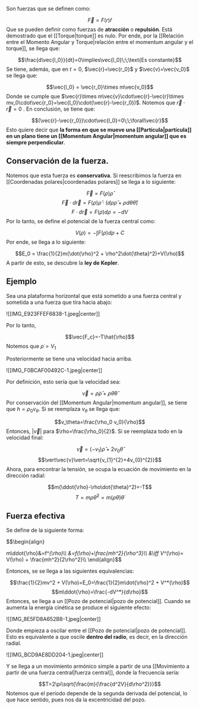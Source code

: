 
Son fuerzas que se definen como: 

$$\vec{F}= F(r)\hat{r}$$ 
Que se pueden definir como fuerzas de **atracción** o **repulsión**. Está demostrado que el [[Torque|torque]] es nulo. Por ende, por la [[Relación entre el Momento Angular y Torque|relación entre el momentum angular y el torque]], se llega que: 

$$\frac{d\vec{l_0}}{dt}=0\implies\vec{l_0}\;\;\text{Es constante}$$ 
Se tiene, además, que en $t=0$, $\vec{r}=\vec{r_0}$ y $\vec{v}=\vec{v_0}$ se llega que: 

$$\vec{l_0} = \vec{r_0}\times m\vec{v_0}$$ 
Donde se cumple que $\vec{r}\times m\vec{v}\cdot\vec{r}-\vec{r}\times mv_0\cdot\vec{r_0}=\vec{l_0}\cdot(\vec{r}-\vec{r_0})$. Notemos que $\vec{r}\cdot\vec{r}=0$ . En conclusión, se tiene que: 

$$(\vec{r}-\vec{r_0})\cdot\vec{l_0}=0\;\;\forall\vec{r}$$ 
Esto quiere decir que **la forma en que se mueve una [[Partícula|partícula]]  en un plano tiene un [[Momentum Angular|momentum angular]] que es siempre perpendicular**. 


## Conservación de la fuerza. 

Notemos que esta fuerza es **conservativa**. Si reescribimos la fuerza en [[Coordenadas polares|coordenadas polares]] se llega a lo siguiente: 

$$\vec{F}=F(\rho)\hat{\rho}$$ $$\vec{F}\cdot d\vec{r}=F(\rho)\hat{\rho}\cdot(d\rho\hat{\rho}+\rho d\theta\hat{\theta})$$ $$F\cdot d\vec{r}=F(\rho)d\rho = -dV$$ 
Por lo tanto, se define el potencial de la fuerza central como: 

$$V(\rho)=-\int F(\rho)d\rho + C$$ 
Por ende, se llega a lo siguiente: 

$$E_0 = \frac{1}{2}m(\dot{\rho}^2 + \rho^2\dot{\theta}^2)+V(\rho)$$ 
A partir de esto, se descubre la **ley de Kepler**. 


## Ejemplo 

Sea una plataforma horizontal  que está sometido a una fuerza central y sometida a una fuerza que tira hacia abajo: 

![[IMG_E923FFEF6838-1.jpeg|center]]

Por lo tanto, 

$$\vec{F_c}=-T\hat{\rho}$$ 
Notemos que $\dot{\rho}=V_1$

Posteriormente se tiene una velocidad hacia arriba. 

![[IMG_F0BCAF00492C-1.jpeg|center]]

Por definición, esto sería que la velocidad sea: 

$$\vec{v}=\dot{\rho}\hat{\rho}+\rho\dot{\theta}\hat{\theta}$$ 
Por conservación del [[Momentum Angular|momentum angular]], se tiene que $h=\rho_0 v_\theta$. Si se reemplaza $v_\theta$ se llega que: 

$$v_\theta=\frac{\rho_0 v_0}{\rho}$$ 
Entonces, $\vert\vec{v}\vert$ para $\rho=\frac{\rho_0}{2}$. Si se reemplaza todo en la velocidad final: 

$$\vec{v}=(-v_1)\hat{\rho}+2v_0\hat{\theta}$$ 
$$\vert\vec{v}\vert=\sqrt{v_{1}^{2}+4v_{0}^{2}}$$ 
Ahora, para encontrar la tensión, se ocupa la ecuación de movimiento en la dirección radial: 

$$m(\ddot{\rho}-\rho\dot{\theta}^2)=-T$$ $$T=m\rho\dot{\theta}^2 = m(\rho\dot{\theta})\dot{\theta}$$ 
## Fuerza efectiva 

Se define de la siguiente forma: 

$$\begin{align}

m\ddot{\rho}&=f^*(\rho)\\\\
&=f(\rho)+\frac{mh^2}{\rho^3}\\\\
&\iff V^*(\rho)= V(\rho) + \frac{mh^2}{2\rho^2}\\\\
\end{align}$$

Entonces, se se llega a las siguientes equivalencias: 

$$\frac{1}{2}mv^2 + V(\rho)=E_0=\frac{1}{2}m\dot{\rho}^2 + V^*(\rho)$$ $$m\ddot{\rho}=\frac{-dV^*}{d\rho}$$ 
Entonces, se llega a un [[Pozo de potencial|pozo de potencial]].  Cuando se aumenta la energía cinética se produce el siguiente efecto: 

![[IMG_8E5FD8A652B8-1.jpeg|center]]

Donde empieza a oscilar entre el [[Pozo de potencial|pozo de potencial]]. Esto es equivalente a que oscile **dentro del radio**, es decir, en la dirección radial. 

![[IMG_BCD9AE8DD204-1.jpeg|center]]

Y se llega a un movimiento armónico simple a partir de una [[Movimiento a partir de una fuerza central|fuerza central]], donde la frecuencía sería: 

$$T=2\pi\sqrt{\frac{m}{\frac{d^2V}{d\rho^2}}}$$ 
Notemos que el período depende de la segunda derivada del potencial, lo que hace sentido, pues nos da la excentricidad del pozo. 